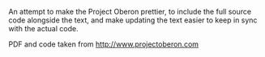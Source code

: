 An attempt to make the Project Oberon prettier, to include the full
source code alongside the text, and make updating the text easier
to keep in sync with the actual code.

PDF and code taken from http://www.projectoberon.com


